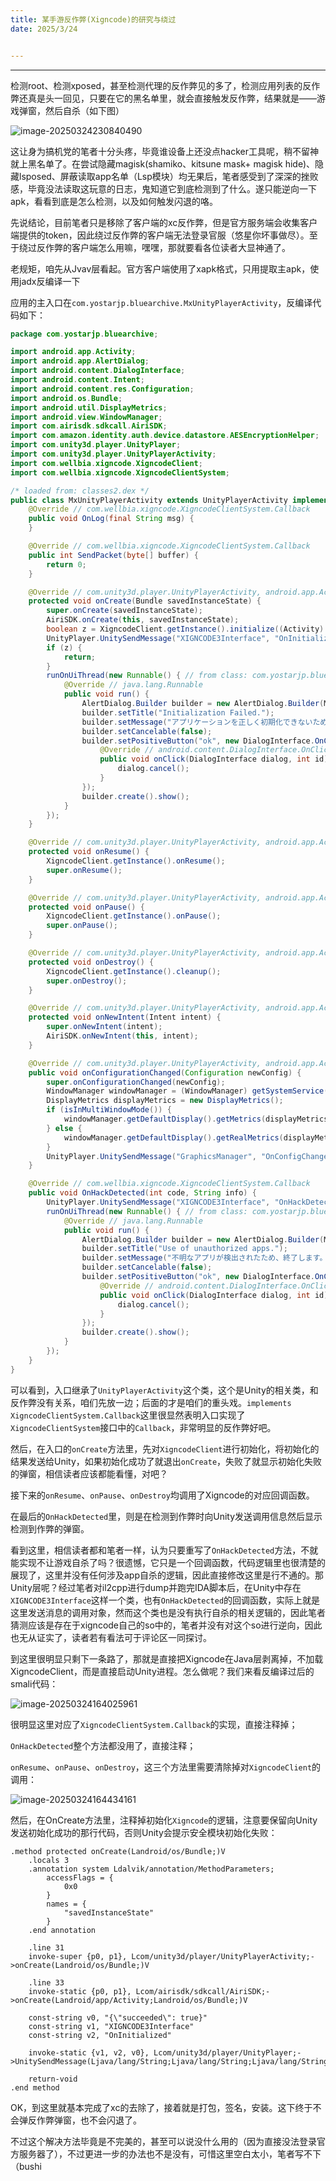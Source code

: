 ```yaml
---
title: 某手游反作弊(Xigncode)的研究与绕过
date: 2025/3/24


---
```




---

检测root、检测xposed，甚至检测代理的反作弊见的多了，检测应用列表的反作弊还真是头一回见，只要在它的黑名单里，就会直接触发反作弊，结果就是——游戏弹窗，然后自杀（如下图）

![image-20250324230840490](https://s2.loli.net/2025/03/24/7cAMJ28XmELVvxb.png)

这让身为搞机党的笔者十分头疼，毕竟谁设备上还没点hacker工具呢，稍不留神就上黑名单了。在尝试隐藏magisk(shamiko、kitsune mask+ magisk hide)、隐藏lsposed、屏蔽读取app名单（Lsp模块）均无果后，笔者感受到了深深的挫败感，毕竟没法读取这玩意的日志，鬼知道它到底检测到了什么。遂只能逆向一下apk，看看到底是怎么检测，以及如何触发闪退的咯。

先说结论，目前笔者只是移除了客户端的xc反作弊，但是官方服务端会收集客户端提供的token，因此绕过反作弊的客户端无法登录官服（悠星你坏事做尽）。至于绕过反作弊的客户端怎么用嘛，嘿嘿，那就要看各位读者大显神通了。

老规矩，咱先从Jvav层看起。官方客户端使用了xapk格式，只用提取主apk，使用jadx反编译一下

应用的主入口在`com.yostarjp.bluearchive.MxUnityPlayerActivity`，反编译代码如下：

```java
package com.yostarjp.bluearchive;

import android.app.Activity;
import android.app.AlertDialog;
import android.content.DialogInterface;
import android.content.Intent;
import android.content.res.Configuration;
import android.os.Bundle;
import android.util.DisplayMetrics;
import android.view.WindowManager;
import com.airisdk.sdkcall.AiriSDK;
import com.amazon.identity.auth.device.datastore.AESEncryptionHelper;
import com.unity3d.player.UnityPlayer;
import com.unity3d.player.UnityPlayerActivity;
import com.wellbia.xigncode.XigncodeClient;
import com.wellbia.xigncode.XigncodeClientSystem;

/* loaded from: classes2.dex */
public class MxUnityPlayerActivity extends UnityPlayerActivity implements XigncodeClientSystem.Callback {
    @Override // com.wellbia.xigncode.XigncodeClientSystem.Callback
    public void OnLog(final String msg) {
    }

    @Override // com.wellbia.xigncode.XigncodeClientSystem.Callback
    public int SendPacket(byte[] buffer) {
        return 0;
    }

    @Override // com.unity3d.player.UnityPlayerActivity, android.app.Activity
    protected void onCreate(Bundle savedInstanceState) {
        super.onCreate(savedInstanceState);
        AiriSDK.onCreate(this, savedInstanceState);
        boolean z = XigncodeClient.getInstance().initialize((Activity) this, "4v1cpbkiIB7t", "", (XigncodeClientSystem.Callback) this) == 0;
        UnityPlayer.UnitySendMessage("XIGNCODE3Interface", "OnInitialized", String.format("{\"succeeded\": %b}", Boolean.valueOf(z)));
        if (z) {
            return;
        }
        runOnUiThread(new Runnable() { // from class: com.yostarjp.bluearchive.MxUnityPlayerActivity.1
            @Override // java.lang.Runnable
            public void run() {
                AlertDialog.Builder builder = new AlertDialog.Builder(MxUnityPlayerActivity.this);
                builder.setTitle("Initialization Failed.");
                builder.setMessage("アプリケーションを正しく初期化できないため、終了します。");
                builder.setCancelable(false);
                builder.setPositiveButton("ok", new DialogInterface.OnClickListener() { // from class: com.yostarjp.bluearchive.MxUnityPlayerActivity.1.1
                    @Override // android.content.DialogInterface.OnClickListener
                    public void onClick(DialogInterface dialog, int id) {
                        dialog.cancel();
                    }
                });
                builder.create().show();
            }
        });
    }

    @Override // com.unity3d.player.UnityPlayerActivity, android.app.Activity
    protected void onResume() {
        XigncodeClient.getInstance().onResume();
        super.onResume();
    }

    @Override // com.unity3d.player.UnityPlayerActivity, android.app.Activity
    protected void onPause() {
        XigncodeClient.getInstance().onPause();
        super.onPause();
    }

    @Override // com.unity3d.player.UnityPlayerActivity, android.app.Activity
    protected void onDestroy() {
        XigncodeClient.getInstance().cleanup();
        super.onDestroy();
    }

    @Override // com.unity3d.player.UnityPlayerActivity, android.app.Activity
    protected void onNewIntent(Intent intent) {
        super.onNewIntent(intent);
        AiriSDK.onNewIntent(this, intent);
    }

    @Override // com.unity3d.player.UnityPlayerActivity, android.app.Activity, android.content.ComponentCallbacks
    public void onConfigurationChanged(Configuration newConfig) {
        super.onConfigurationChanged(newConfig);
        WindowManager windowManager = (WindowManager) getSystemService("window");
        DisplayMetrics displayMetrics = new DisplayMetrics();
        if (isInMultiWindowMode()) {
            windowManager.getDefaultDisplay().getMetrics(displayMetrics);
        } else {
            windowManager.getDefaultDisplay().getRealMetrics(displayMetrics);
        }
        UnityPlayer.UnitySendMessage("GraphicsManager", "OnConfigChanged", displayMetrics.widthPixels + AESEncryptionHelper.SEPARATOR + displayMetrics.heightPixels);
    }

    @Override // com.wellbia.xigncode.XigncodeClientSystem.Callback
    public void OnHackDetected(int code, String info) {
        UnityPlayer.UnitySendMessage("XIGNCODE3Interface", "OnHackDetected", String.format("{\"code\": %d, \"info\": \"%s\"}", Integer.valueOf(code), info));
        runOnUiThread(new Runnable() { // from class: com.yostarjp.bluearchive.MxUnityPlayerActivity.2
            @Override // java.lang.Runnable
            public void run() {
                AlertDialog.Builder builder = new AlertDialog.Builder(MxUnityPlayerActivity.this);
                builder.setTitle("Use of unauthorized apps.");
                builder.setMessage("不明なアプリが検出されたため、終了します。");
                builder.setCancelable(false);
                builder.setPositiveButton("ok", new DialogInterface.OnClickListener() { // from class: com.yostarjp.bluearchive.MxUnityPlayerActivity.2.1
                    @Override // android.content.DialogInterface.OnClickListener
                    public void onClick(DialogInterface dialog, int id) {
                        dialog.cancel();
                    }
                });
                builder.create().show();
            }
        });
    }
}
```

可以看到，入口继承了`UnityPlayerActivity`这个类，这个是Unity的相关类，和反作弊没有关系，咱们先放一边；后面的才是咱们的重头戏。`implements XigncodeClientSystem.Callback`这里很显然表明入口实现了`XigncodeClientSystem`接口中的`Callback`，非常明显的反作弊好吧。

然后，在入口的`onCreate`方法里，先对`XigncodeClient`进行初始化，将初始化的结果发送给Unity，如果初始化成功了就退出`onCreate`，失败了就显示初始化失败的弹窗，相信读者应该都能看懂，对吧？

接下来的`onResume`、`onPause`、`onDestroy`均调用了Xigncode的对应回调函数。

在最后的`OnHackDetected`里，则是在检测到作弊时向Unity发送调用信息然后显示检测到作弊的弹窗。

看到这里，相信读者都和笔者一样，认为只要重写了`OnHackDetected`方法，不就能实现不让游戏自杀了吗？很遗憾，它只是一个回调函数，代码逻辑里也很清楚的展现了，这里并没有任何涉及app自杀的逻辑，因此直接修改这里是行不通的。那Unity层呢？经过笔者对il2cpp进行dump并跑完IDA脚本后，在Unity中存在`XIGNCODE3Interface`这样一个类，也有`OnHackDetected`的回调函数，实际上就是这里发送消息的调用对象，然而这个类也是没有执行自杀的相关逻辑的，因此笔者猜测应该是存在于xigncode自己的so中的，笔者并没有对这个so进行逆向，因此也无从证实了，读者若有看法可于评论区一同探讨。

到这里很明显只剩下一条路了，那就是直接把Xigncode在Java层剥离掉，不加载XigncodeClient，而是直接启动Unity进程。怎么做呢？我们来看反编译过后的smali代码：

![image-20250324164025961](https://s2.loli.net/2025/03/24/WOURHZ7fINDhMt5.png)

很明显这里对应了`XigncodeClientSystem.Callback`的实现，直接注释掉；

`OnHackDetected`整个方法都没用了，直接注释；

`onResume`、`onPause`、`onDestroy`，这三个方法里需要清除掉对`XigncodeClient`的调用：

![image-20250324164434161](https://s2.loli.net/2025/03/24/WXih4ZH6L95pKok.png)

然后，在OnCreate方法里，注释掉初始化`Xigncode`的逻辑，注意要保留向Unity发送初始化成功的那行代码，否则Unity会提示安全模块初始化失败：

```smali
.method protected onCreate(Landroid/os/Bundle;)V
    .locals 3
    .annotation system Ldalvik/annotation/MethodParameters;
        accessFlags = {
            0x0
        }
        names = {
            "savedInstanceState"
        }
    .end annotation

    .line 31
    invoke-super {p0, p1}, Lcom/unity3d/player/UnityPlayerActivity;->onCreate(Landroid/os/Bundle;)V

    .line 33
    invoke-static {p0, p1}, Lcom/airisdk/sdkcall/AiriSDK;->onCreate(Landroid/app/Activity;Landroid/os/Bundle;)V

    const-string v0, "{\"succeeded\": true}"
    const-string v1, "XIGNCODE3Interface"
    const-string v2, "OnInitialized"

    invoke-static {v1, v2, v0}, Lcom/unity3d/player/UnityPlayer;->UnitySendMessage(Ljava/lang/String;Ljava/lang/String;Ljava/lang/String;)V

    return-void
.end method
```

OK，到这里就基本完成了xc的去除了，接着就是打包，签名，安装。这下终于不会弹反作弊弹窗，也不会闪退了。

不过这个解决方法毕竟是不完美的，甚至可以说没什么用的（因为直接没法登录官方服务器了），不过更进一步的办法也不是没有，可惜这里空白太小，笔者写不下（bushi